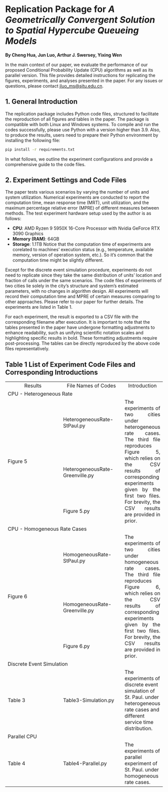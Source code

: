 # Replication Package for *A Geometrically Convergent Solution to Spatial Hypercube Queueing Models*
**By Cheng Hua, Jun Luo, Arthur J. Swersey, Yixing Wen**  

In the main context of our paper, we evaluate the performance of our proposed Conditional Probability Update (CPU) algorithms as well as its parallel version. This file provides detailed instructions for replicating the figures, experiments, and analyses presented in the paper. For any issues or questions, please contact jluo_ms@sjtu.edu.cn.

## 1. General Introduction  
The replication package includes Python code files, structured to facilitate the reproduction of all figures and tables in the paper. The package is compatible with both Linux and Windows systems. To compile and run the codes successfully, please use Python with a version higher than 3.9. Also, to produce the results, users need to prepare their Python environment by installing the following file:  
```bash
pip install -r requirements.txt
```
In what follows, we outline the experiment configurations and provide a comprehensive guide to the code files.

## 2. Experiment Settings and Code Files  
The paper tests various scenarios by varying the number of units and system utilization. Numerical experiments are conducted to report the computation time, mean response time (MRT), unit utilization, and the maximum percentage relative error (MPRE) of different measures between methods. The test experiment hardware setup used by the author is as follows:
-	**CPU**: AMD Ryzen 9 5950X 16-Core Processor with Nvidia GeForce RTX 3090 Graphics
-	**Memory (RAM)**: 64GB
-	**Storage**: 1.1TB
Notice that the computation time of experiments are corelated to machines’ execution status (e.g., temperature, available memory, version of operation system, etc.). So it’s common that the computation time might be slightly different.

Except for the discrete event simulation procedure, experiments do not need to replicate since they take the same distribution of units’ location and fraction of calls under the same scenarios. The code files of experiments of two cities lie solely in the city’s structure and system’s estimated parameters, with no changes in algorithm design. All experiments will record their computation time and MPRE of certain measures comparing to other approaches. Please refer to our paper for further details.  The experiments are listed in Table 1.

For each experiment, the result is exported to a CSV file with the corresponding filename after execution. It is important to note that the tables presented in the paper have undergone formatting adjustments to enhance readability, such as unifying scientific notation scales and highlighting specific results in bold. These formatting adjustments require post-processing. The tables can be directly reproduced by the above code files representatively. 


## Table 1 List of Experiment Code Files and Corresponding Introductions
<table style="width: 100%; table-layout: fixed;">
    <colgroup>
    <col style="width: 40%;">
    <col style="width: 40%;">
    <col style="width: 20%;">
</colgroup>
    <tr>
        <td style="text-align: center"> Results </td>
        <td style="text-align: center"> File Names of Codes </td>
        <td style="text-align: center; vertical-align: middle"> Introduction </td>
    </tr>
    <tr>
        <td colspan="3">CPU - Heterogeneous Rate</td>
    </tr>
    <tr>
      <td rowspan="3">Figure 5</td>
      <td>HeterogeneousRate- StPaul.py</td>
      <td rowspan="3" style="text-align: justify; vertical-align: top">The experiments of two cities under heterogeneous rate cases.  The third file reproduces Figure 5, which relies on the CSV results of corresponding experiments given by the first two files. For brevity, the CSV results are provided in prior. </td>
    </tr>
    <tr>
      <td>HeterogeneousRate-Greenville.py</td>
    </tr>
    <tr>
      <td>Figure 5.py</td>
    </tr>
     <tr>
        <td colspan="3">CPU - Homogeneous Rate Cases</td>
    </tr>
    <tr>
      <td rowspan="3">Figure 6</td>
      <td>HomogeneousRate- StPaul.py</td>
      <td rowspan="3" style="text-align: justify; vertical-align: top">The experiments of two cities under homogeneous rate cases.  The third file reproduces Figure 6, which relies on the CSV results of corresponding experiments given by the first two files. For brevity, the CSV results are provided in prior. </td>
    </tr>
    <tr>
      <td>HomogeneousRate-Greenville.py</td>
    </tr>
    <tr>
      <td>Figure 6.py</td>
    </tr>
    <tr>
        <td colspan="3">Discrete Event Simulation</td>
    </tr>
    <tr>
        <td>Table 3</td>
        <td>Table3-Simulation.py</td>
        <td>The experiments of discrete event simulation of St. Paul. under heterogeneous rate cases and different service time distribution.</td>
    </tr>
    <tr>
        <td colspan="3">Parallel CPU</td>
    </tr>
    <tr>
        <td>Table 4</td>
        <td>Table4-Parallel.py</td>
        <td>The experiments of parallel experiment of St. Paul. under homogeneous rate cases.</td>
    </tr>
</table>
